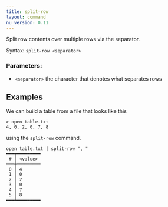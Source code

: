 ```yaml
---
title: split-row
layout: command
nu_version: 0.11
---
```


Split row contents over multiple rows via the separator.

Syntax: `split-row <separator>`

### Parameters:
* `<separator>` the character that denotes what separates rows

## Examples

We can build a table from a file that looks like this

```shell
> open table.txt
4, 0, 2, 0, 7, 8

```

using the `split-row` command.

```shell
open table.txt | split-row ", "
━━━┯━━━━━━━━━
 # │ <value>
───┼─────────
 0 │ 4
 1 │ 0
 2 │ 2
 3 │ 0
 4 │ 7
 5 │ 8
━━━┷━━━━━━━━━
```
